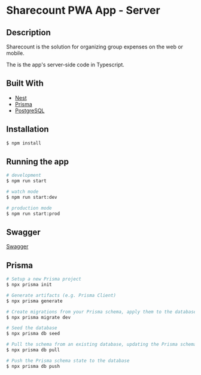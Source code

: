 # Sharecount PWA App - Server

## Description
Sharecount is the solution for organizing group expenses on the web or mobile.<br>

The is the app's server-side code in Typescript.


## Built With
- [Nest](https://nestjs.com/)
- [Prisma](https://www.prisma.io/)
- [PostgreSQL](https://www.postgresql.org/)


## Installation
```bash
$ npm install
```


## Running the app
```bash
# development
$ npm run start

# watch mode
$ npm run start:dev

# production mode
$ npm run start:prod
```

## Swagger
[Swagger](http://localhost:3000/api/)

## Prisma
```bash
# Setup a new Prisma project
$ npx prisma init

# Generate artifacts (e.g. Prisma Client)
$ npx prisma generate

# Create migrations from your Prisma schema, apply them to the database, generate artifacts (e.g. Prisma Client)
$ npx prisma migrate dev

# Seed the database
$ npx prisma db seed

# Pull the schema from an existing database, updating the Prisma schema
$ npx prisma db pull

# Push the Prisma schema state to the database
$ npx prisma db push
```
